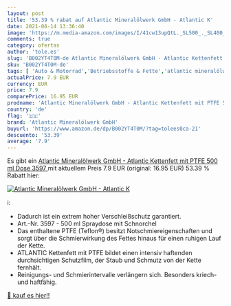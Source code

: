 ```yaml
---
layout: post
title: '53.39 % rabat auf Atlantic Mineralölwerk GmbH - Atlantic K'
date: 2021-06-14 13:36:40
image: 'https://m.media-amazon.com/images/I/41cw13upQtL._SL500_._SL400_.jpg'
comments: true
category: ofertas
author: 'tole.es'
slug: 'B002YT4T0M-de Atlantic Mineralölwerk GmbH - Atlantic Kettenfett mit PTFE...'
sku: 'B002YT4T0M-de'
tags: [ 'Auto & Motorrad','Betriebsstoffe & Fette','atlantic mineralölwerk gmbh','Öle & Betriebsstoffe', ]
actualPrice: 7.9 EUR
currency: EUR
price: 7.9
comparePrice: 16.95 EUR
prodname: 'Atlantic Mineralölwerk GmbH - Atlantic Kettenfett mit PTFE 500 ml Dose  3597 '
country: 'de'
flag: '🇩🇪'
brand: 'Atlantic Mineralölwerk GmbH'
buyurl: 'https://www.amazon.de/dp/B002YT4T0M/?tag=tolees0ca-21'
descuento: '53.39'
average: '7.9'
---
```


Es gibt ein [Atlantic Mineralölwerk GmbH - Atlantic Kettenfett mit PTFE 500 ml Dose  3597 ](https://www.amazon.de/dp/B002YT4T0M/?tag=tolees0ca-21) mit aktuellem Preis 7.9 EUR (original: 16.95 EUR) 53.39 % Rabatt hier:

[![Atlantic Mineralölwerk GmbH - Atlantic K](https://m.media-amazon.com/images/I/41cw13upQtL._SL500_._SL400_.jpg)](https://www.amazon.de/dp/B002YT4T0M/?tag=tolees0ca-21)

ℹ️:

- Dadurch ist ein extrem hoher Verschleißschutz garantiert.
- Art.-Nr. 3597 - 500 ml Spraydose mit Schnorchel
- Das enthaltene PTFE (Teflon®) besitzt Notschmiereigenschaften und sorgt über die Schmierwirkung des Fettes hinaus für einen ruhigen Lauf der Kette.
- ATLANTIC Kettenfett mit PTFE bildet einen intensiv haftenden durchsichtigen Schutzfilm, der Staub und Schmutz von der Kette fernhält.
- Reinigungs- und Schmierintervalle verlängern sich. Besonders kriech- und haftfähig.

[🛒 kauf es hier!!](https://www.amazon.de/dp/B002YT4T0M/?tag=tolees0ca-21)
